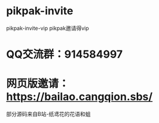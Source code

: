 # pikpak-invite
pikpak-invite-vip
pikpak邀请得vip
# QQ交流群：914584997
# 网页版邀请：https://bailao.cangqion.sbs/
部分源码来自B站-纸鸢花的花语和蛆
